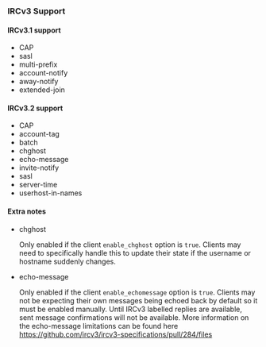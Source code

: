 ### IRCv3 Support

#### IRCv3.1 support
* CAP
* sasl
* multi-prefix
* account-notify
* away-notify
* extended-join

#### IRCv3.2 support
* CAP
* account-tag
* batch
* chghost
* echo-message
* invite-notify
* sasl
* server-time
* userhost-in-names

#### Extra notes
* chghost

  Only enabled if the client `enable_chghost` option is `true`. Clients may need to specifically handle this to update their state if the username or hostname suddenly changes.

* echo-message

  Only enabled if the client `enable_echomessage` option is `true`. Clients may not be expecting their own messages being echoed back by default so it must be enabled manually.
  Until IRCv3 labelled replies are available, sent message confirmations will not be available. More information on the echo-message limitations can be found here https://github.com/ircv3/ircv3-specifications/pull/284/files
